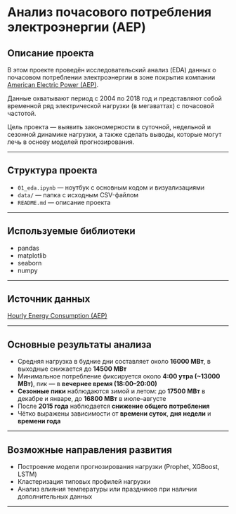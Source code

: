 # Анализ почасового потребления электроэнергии (AEP)

## Описание проекта

В этом проекте проведён исследовательский анализ (EDA) данных о почасовом потреблении электроэнергии в зоне покрытия компании [American Electric Power (AEP)](https://www.kaggle.com/datasets/robikscube/hourly-energy-consumption).

Данные охватывают период с 2004 по 2018 год и представляют собой временной ряд электрической нагрузки (в мегаваттах) с почасовой частотой.

Цель проекта — выявить закономерности в суточной, недельной и сезонной динамике нагрузки, а также сделать выводы, которые могут лечь в основу моделей прогнозирования.

---

## Структура проекта

- `01_eda.ipynb` — ноутбук с основным кодом и визуализациями
- `data/` — папка с исходным CSV-файлом
- `README.md` — описание проекта

---

## Используемые библиотеки

- pandas
- matplotlib
- seaborn
- numpy

---

## Источник данных

[Hourly Energy Consumption (AEP)](https://www.kaggle.com/datasets/robikscube/hourly-energy-consumption)

---

## Основные результаты анализа

- Средняя нагрузка в будние дни составляет около **16000 МВт**, в выходные снижается до **14500 МВт**
- Минимальное потребление фиксируется около **4:00 утра (~13000 МВт)**, пик — в **вечернее время (18:00–20:00)**
- **Сезонные пики** наблюдаются зимой и летом: до **17500 МВт** в декабре и январе, до **16800 МВт** в июле–августе
- После **2015 года** наблюдается **снижение общего потребления**
- Чётко выражены зависимости от **времени суток**, **дня недели** и **времени года**

---

## Возможные направления развития

- Построение модели прогнозирования нагрузки (Prophet, XGBoost, LSTM)
- Кластеризация типовых профилей нагрузки
- Анализ влияния температуры или праздников при наличии дополнительных данных

---

